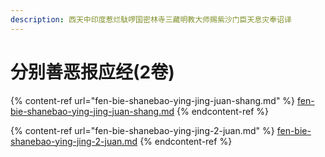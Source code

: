 ```yaml
---
description: 西天中印度惹烂駄啰国密林寺三藏明教大师赐紫沙门臣天息灾奉诏译
---
```


# 分别善恶报应经(2卷)

{% content-ref url="fen-bie-shanebao-ying-jing-juan-shang.md" %}
[fen-bie-shanebao-ying-jing-juan-shang.md](fen-bie-shanebao-ying-jing-juan-shang.md)
{% endcontent-ref %}

{% content-ref url="fen-bie-shanebao-ying-jing-2-juan.md" %}
[fen-bie-shanebao-ying-jing-2-juan.md](fen-bie-shanebao-ying-jing-2-juan.md)
{% endcontent-ref %}

